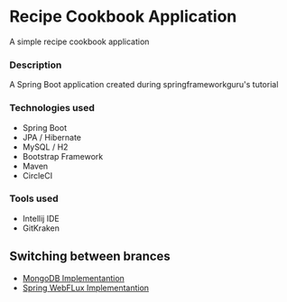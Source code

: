 # Recipe Cookbook Application
A simple recipe cookbook application
### Description
A Spring Boot application created during springframeworkguru's tutorial
### Technologies used
* Spring Boot
* JPA / Hibernate
* MySQL / H2 
* Bootstrap Framework
* Maven
* CircleCI
### Tools used
* Intellij IDE
* GitKraken 
## Switching between brances
* [MongoDB Implementantion](https://github.com/GeorgeTsianakas/recipeapp/tree/master-mongo)
* [Spring WebFLux Implementantion](https://github.com/GeorgeTsianakas/recipeapp/tree/master-reactive)